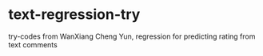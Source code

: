 # text-regression-try
try-codes from WanXiang Cheng Yun,  regression for predicting rating from text comments
